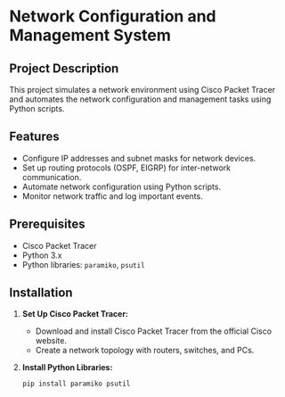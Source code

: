 # Network Configuration and Management System

## Project Description
This project simulates a network environment using Cisco Packet Tracer and automates the network configuration and management tasks using Python scripts.

## Features
- Configure IP addresses and subnet masks for network devices.
- Set up routing protocols (OSPF, EIGRP) for inter-network communication.
- Automate network configuration using Python scripts.
- Monitor network traffic and log important events.

## Prerequisites
- Cisco Packet Tracer
- Python 3.x
- Python libraries: `paramiko`, `psutil`

## Installation
1. **Set Up Cisco Packet Tracer:**
   - Download and install Cisco Packet Tracer from the official Cisco website.
   - Create a network topology with routers, switches, and PCs.

2. **Install Python Libraries:**
   ```bash
   pip install paramiko psutil
